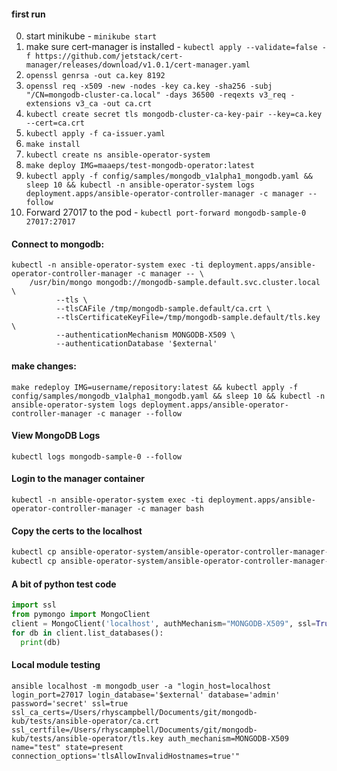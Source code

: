 #### first run
0. start minikube - `minikube start`
1. make sure cert-manager is installed - `kubectl apply --validate=false -f https://github.com/jetstack/cert-manager/releases/download/v1.0.1/cert-manager.yaml`
2. `openssl genrsa -out ca.key 8192`
3. `openssl req -x509 -new -nodes -key ca.key -sha256 -subj "/CN=mongodb-cluster-ca.local" -days 36500 -reqexts v3_req -extensions v3_ca -out ca.crt`
4. `kubectl create secret tls mongodb-cluster-ca-key-pair --key=ca.key --cert=ca.crt`
5. `kubectl apply -f ca-issuer.yaml`
6. `make install`
7. `kubectl create ns ansible-operator-system`
7. `make deploy IMG=maaeps/test-mongodb-operator:latest`
8. `kubectl apply -f config/samples/mongodb_v1alpha1_mongodb.yaml && sleep 10 && kubectl -n ansible-operator-system logs deployment.apps/ansible-operator-controller-manager -c manager --follow`
9. Forward 27017 to the pod - `kubectl port-forward mongodb-sample-0 27017:27017`

#### Connect to mongodb:
```shell
kubectl -n ansible-operator-system exec -ti deployment.apps/ansible-operator-controller-manager -c manager -- \
    /usr/bin/mongo mongodb://mongodb-sample.default.svc.cluster.local \
          --tls \
          --tlsCAFile /tmp/mongodb-sample.default/ca.crt \
          --tlsCertificateKeyFile=/tmp/mongodb-sample.default/tls.key \
          --authenticationMechanism MONGODB-X509 \
          --authenticationDatabase '$external'
```

#### make changes:
`make redeploy IMG=username/repository:latest && kubectl apply -f config/samples/mongodb_v1alpha1_mongodb.yaml && sleep 10 && kubectl -n ansible-operator-system logs deployment.apps/ansible-operator-controller-manager -c manager --follow`

#### View MongoDB Logs

`kubectl logs mongodb-sample-0 --follow`

#### Login to the manager container

`kubectl -n ansible-operator-system exec -ti deployment.apps/ansible-operator-controller-manager -c manager bash`

#### Copy the certs to the localhost

```bash
kubectl cp ansible-operator-system/ansible-operator-controller-manager-86bdf8f5db-wpm6f:/tmp/mongodb-sample.default/ca.crt ca.crt -c manager
kubectl cp ansible-operator-system/ansible-operator-controller-manager-86bdf8f5db-wpm6f:/tmp/mongodb-sample.default/tls.key tls.key -c manager
```

#### A bit of python test code

```python
import ssl
from pymongo import MongoClient
client = MongoClient('localhost', authMechanism="MONGODB-X509", ssl=True, ssl_certfile='tls.key', ssl_cert_reqs=ssl.CERT_REQUIRED, ssl_ca_certs='ca.crt', tlsAllowInvalidHostnames=True)
for db in client.list_databases():
  print(db)
```

#### Local module testing

```
ansible localhost -m mongodb_user -a "login_host=localhost login_port=27017 login_database='$external' database='admin' password='secret' ssl=true ssl_ca_certs=/Users/rhyscampbell/Documents/git/mongodb-kub/tests/ansible-operator/ca.crt ssl_certfile=/Users/rhyscampbell/Documents/git/mongodb-kub/tests/ansible-operator/tls.key auth_mechanism=MONGODB-X509 name="test" state=present connection_options='tlsAllowInvalidHostnames=true'"
```
